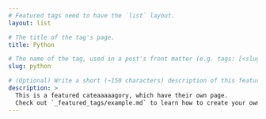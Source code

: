 ```yaml
---
# Featured tags need to have the `list` layout.
layout: list

# The title of the tag's page.
title: Python

# The name of the tag, used in a post's front matter (e.g. tags: [<slug>]).
slug: python

# (Optional) Write a short (~150 characters) description of this featured tag.
description: >
  This is a featured cateaaaaagory, which have their own page.
  Check out `_featured_tags/example.md` to learn how to create your own.
---
```

